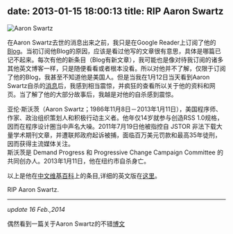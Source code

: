 date: 2013-01-15 18:00:13
title: RIP Aaron Swartz
---
![Aaron Swartz](http://7fva40.com1.z0.glb.clouddn.com/aaron-swartz.png)        
  
在Aaron Swartz去世的消息出来之前，我只是在Google Reader上订阅了他的[Blog](http://www.aaronsw.com/weblog/)。当初订阅他Blog的原因，应该是看过他写的文章很有意思，具体是哪篇已记不起来。每次有他的新条目（Blog有新文章），我可能也是像对待我订阅的诸多其他英文博客一样，只是随便看看或者根本没看。所以对他并不了解，仅限于订阅了他的Blog，我甚至不知道他是美国人。但是当我在1月12日当天看到Aaron Swartz自杀的[消息](http://tech.mit.edu/V132/N61/swartz.html)后，我感到相当震惊，并疯狂的查看所以关于他的资料和网页。当了解了他的大部分故事后，我越是对他的自杀感到震惊。  

<!--more--> 

> 
亚伦·斯沃茨（Aaron Swartz；1986年11月8日－2013年1月11日），美国程序师、作家、政治组织策划人和积极行动主义者。他年仅14岁就参与创造RSS 1.0规格，因而在程序设计圈当中声名大噪。2011年7月19日他被指控自 JSTOR 非法下载大量学术期刊文章，并遭联邦政府起诉被捕，面临百万美元罚款和最高35年徒刑，因而获得主流媒体关注。   
斯沃茨是 Demand Progress 和 Progressive Change Campaign Committee 的共同创办人。2013年1月11日，他在纽约市自杀身亡。   

以上是他在[中文维基百科](http://zh.wikipedia.org/wiki/%E4%BA%9A%E4%BC%A6%C2%B7%E6%96%AF%E6%B2%83%E8%8C%A8)上的条目,详细的英文版在[这里](http://en.wikipedia.org/wiki/Aaron_Swartz)。     


 
RIP Aaron Swartz.

---------

_update 16 Feb.,2014_

偶然看到一篇关于Aaron Swartz的不错[博文](http://ippotsuko.com/blog/aaron-swartz/)   
      

